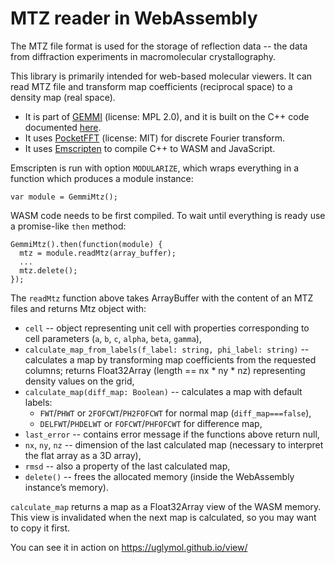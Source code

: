 # MTZ reader in WebAssembly

The MTZ file format is used for the storage of reflection data --
the data from diffraction experiments in macromolecular crystallography.

This library is primarily intended for web-based molecular viewers.
It can read MTZ file and transform map coefficients (reciprocal space)
to a density map (real space).

* It is part of [GEMMI](https://project-gemmi.github.io/) (license: MPL 2.0),
  and it is built on the C++ code documented [here](https://gemmi.readthedocs.io/en/latest/hkl.html).
* It uses [PocketFFT](https://gitlab.mpcdf.mpg.de/mtr/pocketfft) (license: MIT) for discrete Fourier transform.
* It uses [Emscripten](https://emscripten.org/) to compile C++ to WASM and JavaScript.

Emscripten is run with option `MODULARIZE`,
which wraps everything in a function which produces a module instance:

    var module = GemmiMtz();
    
WASM code needs to be first compiled.
To wait until everything is ready use a promise-like `then` method:

    GemmiMtz().then(function(module) {
      mtz = module.readMtz(array_buffer);
      ...
      mtz.delete();
    });

The `readMtz` function above takes ArrayBuffer with the content of an MTZ files and returns Mtz object with:

* `cell` -- object representing unit cell with properties corresponding to cell parameters (`a`, `b`, `c`, `alpha`, `beta`, `gamma`),
* `calculate_map_from_labels(f_label: string, phi_label: string)` -- calculates a map by transforming map coefficients from the requested columns; returns Float32Array (length == nx * ny * nz) representing density values on the grid,
* `calculate_map(diff_map: Boolean)` -- calculates a map with default labels:
  - `FWT`/`PHWT` or `2FOFCWT`/`PH2FOFCWT` for normal map (`diff_map===false`),
  - `DELFWT`/`PHDELWT` or `FOFCWT`/`PHFOFCWT` for difference map,
* `last_error` -- contains error message if the functions above return null,
* `nx`, `ny`, `nz` -- dimension of the last calculated map (necessary to interpret the flat array as a 3D array),
* `rmsd` -- also a property of the last calculated map,
* `delete()` -- frees the allocated memory (inside the WebAssembly instance’s memory).

`calculate_map` returns a map as a Float32Array view of the WASM memory.
This view is invalidated when the next map is calculated, so you may want to copy it first.

You can see it in action on https://uglymol.github.io/view/
